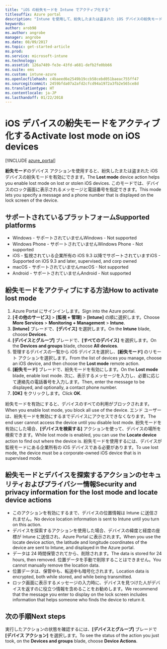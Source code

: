 ```yaml
---
title: "iOS の紛失モードを Intune でアクティブ化する"
titlesuffix: Azure portal
description: "Intune を使用して、紛失したまたは盗まれた iOS デバイスの紛失モードをアクティブ化する方法について説明します。\""
keywords: 
author: arob98
ms.author: angrobe
manager: angrobe
ms.date: 08/09/2017
ms.topic: get-started-article
ms.prod: 
ms.service: microsoft-intune
ms.technology: 
ms.assetid: 126a7489-fe3e-43fd-a681-defb2fe0bb66
ms.suite: ems
ms.custom: intune-azure
ms.openlocfilehash: c4baeed6e2549b19ccb58cebd051baeac755ff47
ms.sourcegitcommit: 2459bfda07a2afd2cfcd94a1972a3fb2e565ce8d
ms.translationtype: HT
ms.contentlocale: ja-JP
ms.lasthandoff: 01/22/2018
---
```

# <a name="activate-lost-mode-on-ios-devices"></a><span data-ttu-id="7adc0-103">iOS デバイスの紛失モードをアクティブ化する</span><span class="sxs-lookup"><span data-stu-id="7adc0-103">Activate lost mode on iOS devices</span></span>


[!INCLUDE [azure_portal](./includes/azure_portal.md)]

<span data-ttu-id="7adc0-104">**紛失モード**のデバイス アクションを使用すると、紛失したまたは盗まれた iOS デバイスの紛失モードを有効にできます。</span><span class="sxs-lookup"><span data-stu-id="7adc0-104">The **Lost mode** device action helps you enable lost mode on lost or stolen iOS devices.</span></span> <span data-ttu-id="7adc0-105">このモードでは、デバイスのロック画面に表示されるメッセージと電話番号を指定できます。</span><span class="sxs-lookup"><span data-stu-id="7adc0-105">This mode lets you specify a message and a phone number that is displayed on the lock screen of the device.</span></span>

## <a name="supported-platforms"></a><span data-ttu-id="7adc0-106">サポートされているプラットフォーム</span><span class="sxs-lookup"><span data-stu-id="7adc0-106">Supported platforms</span></span>

- <span data-ttu-id="7adc0-107">Windows - サポートされていません</span><span class="sxs-lookup"><span data-stu-id="7adc0-107">Windows - Not supported</span></span>
- <span data-ttu-id="7adc0-108">Windows Phone - サポートされていません</span><span class="sxs-lookup"><span data-stu-id="7adc0-108">Windows Phone - Not supported</span></span>
- <span data-ttu-id="7adc0-109">iOS - 監視されている企業所有の iOS 9.3 以降でサポートされています</span><span class="sxs-lookup"><span data-stu-id="7adc0-109">iOS - Supported on iOS 9.3 and later, supervised, and corp owned</span></span>
- <span data-ttu-id="7adc0-110">macOS - サポートされていません</span><span class="sxs-lookup"><span data-stu-id="7adc0-110">macOS - Not supported</span></span>
- <span data-ttu-id="7adc0-111">Android - サポートされていません</span><span class="sxs-lookup"><span data-stu-id="7adc0-111">Android - Not supported</span></span>

## <a name="how-to-activate-lost-mode"></a><span data-ttu-id="7adc0-112">紛失モードをアクティブにする方法</span><span class="sxs-lookup"><span data-stu-id="7adc0-112">How to activate lost mode</span></span>

1. <span data-ttu-id="7adc0-113">Azure Portal にサインインします。</span><span class="sxs-lookup"><span data-stu-id="7adc0-113">Sign into the Azure portal.</span></span>
2. <span data-ttu-id="7adc0-114">**[その他のサービス]** > **[監視 + 管理]** > **[Intune]** の順に選択します。</span><span class="sxs-lookup"><span data-stu-id="7adc0-114">Choose **More Services** > **Monitoring + Management** > **Intune**.</span></span>
3. <span data-ttu-id="7adc0-115">**[Intune]** ブレードで、**[デバイス]** を選択します。</span><span class="sxs-lookup"><span data-stu-id="7adc0-115">On the **Intune** blade, choose **Devices**.</span></span>
4. <span data-ttu-id="7adc0-116">**[デバイスとグループ]** ブレードで、**[すべてのデバイス]** を選択します。</span><span class="sxs-lookup"><span data-stu-id="7adc0-116">On the **Devices and groups** blade, choose **All devices**.</span></span>
5. <span data-ttu-id="7adc0-117">管理するデバイスの一覧から iOS デバイスを選択し、**[紛失モード]** のリモート アクションを選択します。</span><span class="sxs-lookup"><span data-stu-id="7adc0-117">From the list of devices you manage, choose an iOS device, and then choose the **Lost mode** remote action.</span></span>
6. <span data-ttu-id="7adc0-118">**[紛失モード]** ブレードで、紛失モードを有効にします。</span><span class="sxs-lookup"><span data-stu-id="7adc0-118">On the **Lost mode** blade, enable lost mode.</span></span> <span data-ttu-id="7adc0-119">次に、表示するメッセージを入力し、必要に応じて連絡先の電話番号を入力します。</span><span class="sxs-lookup"><span data-stu-id="7adc0-119">Then, enter the message to be displayed, and optionally, a contact phone number.</span></span>
7. <span data-ttu-id="7adc0-120">**[OK]** をクリックします。</span><span class="sxs-lookup"><span data-stu-id="7adc0-120">Click **OK**.</span></span>

<span data-ttu-id="7adc0-121">紛失モードを有効にすると、デバイスのすべての利用がブロックされます。</span><span class="sxs-lookup"><span data-stu-id="7adc0-121">When you enable lost mode, you block all use of the device.</span></span> <span data-ttu-id="7adc0-122">エンド ユーザーは、紛失モードを無効にするまでデバイスにアクセスできなくなります。</span><span class="sxs-lookup"><span data-stu-id="7adc0-122">The end user cannot access the device until you disable lost mode.</span></span> <span data-ttu-id="7adc0-123">紛失モードを有効にした場合、**[デバイスを検索する]** アクションを使って、デバイスの場所を検索できます。</span><span class="sxs-lookup"><span data-stu-id="7adc0-123">While lost mode is enabled, you can use the **Locate device** action to find out where the device is.</span></span>
<span data-ttu-id="7adc0-124">紛失モードを使用するには、デバイスが監視モードにある企業所有の iOS デバイスである必要があります。</span><span class="sxs-lookup"><span data-stu-id="7adc0-124">To use lost mode, the device must be a corporate-owned iOS device that is in supervised mode.</span></span>

## <a name="security-and-privacy-information-for-the-lost-mode-and-locate-device-actions"></a><span data-ttu-id="7adc0-125">紛失モードとデバイスを探索するアクションのセキュリティおよびプライバシー情報</span><span class="sxs-lookup"><span data-stu-id="7adc0-125">Security and privacy information for the lost mode and locate device actions</span></span>
- <span data-ttu-id="7adc0-126">このアクションを有効にするまで、デバイスの位置情報は Intune に送信されません。</span><span class="sxs-lookup"><span data-stu-id="7adc0-126">No device location information is sent to Intune until you turn on this action.</span></span>
- <span data-ttu-id="7adc0-127">デバイスを探索するアクションを使用した場合、デバイスの緯度と経度の座標が Intune に送信され、Azure Portal に表示されます。</span><span class="sxs-lookup"><span data-stu-id="7adc0-127">When you use the locate device action, the latitude and longitude coordinates of the device are sent to Intune, and displayed in the Azure portal.</span></span>
- <span data-ttu-id="7adc0-128">データは 24 時間保管されてから、削除されます。</span><span class="sxs-lookup"><span data-stu-id="7adc0-128">The data is stored for 24 hours, then removed.</span></span> <span data-ttu-id="7adc0-129">位置データを手動で削除することはできません。</span><span class="sxs-lookup"><span data-stu-id="7adc0-129">You cannot manually remove the location data.</span></span>
- <span data-ttu-id="7adc0-130">位置データは、保管中も、転送中も暗号化されます。</span><span class="sxs-lookup"><span data-stu-id="7adc0-130">Location data is encrypted, both while stored, and while being transmitted.</span></span>
- <span data-ttu-id="7adc0-131">ロック画面に表示するメッセージの入力時に、デバイスを見つけた人がデバイスを返すのに役立つ情報を含めることをお勧めします。</span><span class="sxs-lookup"><span data-stu-id="7adc0-131">We recommend that the message you enter to display on the lock screen includes information that helps someone who finds the device to return it.</span></span>

## <a name="next-steps"></a><span data-ttu-id="7adc0-132">次の手順</span><span class="sxs-lookup"><span data-stu-id="7adc0-132">Next steps</span></span>

<span data-ttu-id="7adc0-133">実行したアクションの状態を確認するには、**[デバイスとグループ]** ブレードで **[デバイス アクション]** を選択します。</span><span class="sxs-lookup"><span data-stu-id="7adc0-133">To see the status of the action you just took, on the **Devices and groups** blade, choose **Device Actions**.</span></span>

